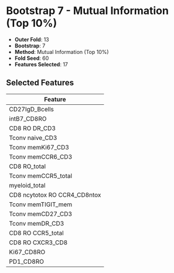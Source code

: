 # Bootstrap 7 - Mutual Information (Top 10%)

- **Outer Fold**: 13
- **Bootstrap**: 7
- **Method**: Mutual Information (Top 10%)
- **Fold Seed**: 60
- **Features Selected**: 17

## Selected Features

| Feature |
|---------|
| CD27IgD_Bcells |
| intB7_CD8RO |
| CD8 RO DR_CD3 |
| Tconv naive_CD3 |
| Tconv memKi67_CD3 |
| Tconv memCCR6_CD3 |
| CD8 RO_total |
| Tconv memCCR5_total |
| myeloid_total |
| CD8 ncytotox RO CCR4_CD8ntox |
| Tconv memTIGIT_mem |
| Tconv memCD27_CD3 |
| Tconv memDR_CD3 |
| CD8 RO CCR5_total |
| CD8 RO CXCR3_CD8 |
| Ki67_CD8RO |
| PD1_CD8RO |
